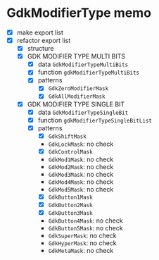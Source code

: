 GdkModifierType memo
=====================

* [x] make export list
* [x] refactor export list
	+ [x] structure
	+ [x] GDK MODIFIER TYPE MULTI BITS
		- [x] data `GdkModifierTypeMultiBits`
		- [x] function `gdkModifierTypeMultiBits`
		- [x] patterns
			* [x] `GdkZeroModifierMask`
			* [x] `GdkAllModifierMask`
	+ [x] GDK MODIFIER TYPE SINGLE BIT
		- [x] data `GdkModifierTypeSingleBit`
		- [x] function `gdkModifierTypeSingleBitList`
		- [x] patterns
			* [x] `GdkShiftMask`
			* `GdkLockMask`: no check
			* [x] `GdkControlMask`
			* `GdkMod1Mask`: no check
			* `GdkMod2Mask`: no check
			* `GdkMod3Mask`: no check
			* `GdkMod4Mask`: no check
			* `GdkMod5Mask`: no check
			* [x] `GdkButton1Mask`
			* [x] `GdkButton2Mask`
			* [x] `GdkButton3Mask`
			* `GdkButton4Mask`: no check
			* `GdkButton5Mask`: no check
			* `GdkSuperMask`: no check
			* `GdkHyperMask`: no check
			* `GdkMetaMask`: no check
